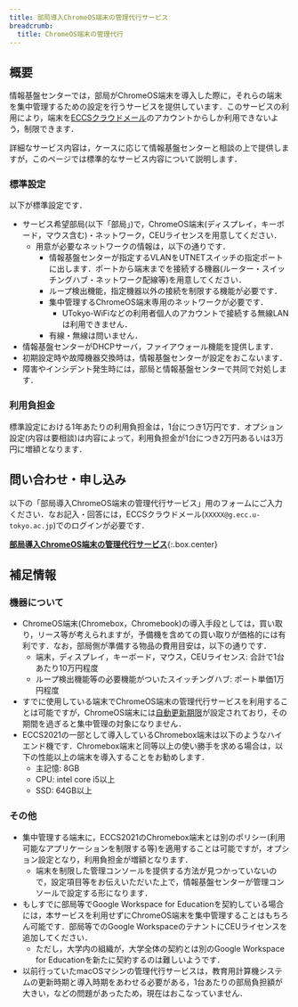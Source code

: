 ```yaml
---
title: 部局導入ChromeOS端末の管理代行サービス
breadcrumb:
  title: ChromeOS端末の管理代行
---
```


## 概要

情報基盤センターでは，部局がChromeOS端末を導入した際に，それらの端末を集中管理するための設定を行うサービスを提供しています．このサービスの利用により，端末を[ECCSクラウドメール](/google/)のアカウントからしか利用できないよう，制限できます．

詳細なサービス内容は，ケースに応じて情報基盤センターと相談の上で提供しますが，このページでは標準的なサービス内容について説明します．

### 標準設定

以下が標準設定です．

- サービス希望部局(以下「部局」)で，ChromeOS端末(ディスプレイ，キーボード，マウス含む)・ネットワーク，CEUライセンスを用意してください．
  - 用意が必要なネットワークの情報は，以下の通りです．
    - 情報基盤センターが指定するVLANをUTNETスイッチの指定ポートに出します．ポートから端末までを接続する機器(ルーター・スイッチングハブ・ネットワーク配線等)を用意してください．
    - ループ検出機能，指定機器以外の接続を制限する機能が必要です．
    - 集中管理するChromeOS端末専用のネットワークが必要です．
      - UTokyo-WiFiなどの利用者個人のアカウントで接続する無線LANは利用できません．
    - 有線・無線は問いません．
- 情報基盤センターがDHCPサーバ，ファイアウォール機能を提供します．
- 初期設定時や故障機器交換時は，情報基盤センターが設定をおこないます．
- 障害やインシデント発生時には，部局と情報基盤センターで共同で対処します．

### 利用負担金

標準設定における1年あたりの利用負担金は，1台につき1万円です．オプション設定(内容は要相談)は内容によって，利用負担金が1台につき2万円あるいは3万円に増額となります．

## 問い合わせ・申し込み

以下の「部局導入ChromeOS端末の管理代行サービス」用のフォームにご入力ください．なお記入・回答には，ECCSクラウドメール(`XXXXX@g.ecc.u-tokyo.ac.jp`)でのログインが必要です．

**[部局導入ChromeOS端末の管理代行サービス](https://docs.google.com/forms/d/e/1FAIpQLSdrddEnD_see3tvDMfkWL3RktJyt0vremITPM2u6NdndhpCYQ/viewform?usp=sf_link)**{:.box.center}

## 補足情報

### 機器について

- ChromeOS端末(Chromebox，Chromebook)の導入手段としては，買い取り，リース等が考えられますが，予備機を含めての買い取りが価格的には有利です．なお，部局側が準備する物品の費用目安は，以下の通りです．
  - 端末，ディスプレイ，キーボード，マウス，CEUライセンス: 合計で1台あたり10万円程度
  - ループ検出機能等の必要機能がついたスイッチングハブ: ポート単価1万円程度
- すでに使用している端末でChromeOS端末の管理代行サービスを利用することは可能ですが，ChromeOS端末には[自動更新期限](https://support.google.com/chrome/a/answer/6220366?hl=ja)が設定されており，その期間を過ぎると集中管理の対象になりません．
- ECCS2021の一部として導入しているChromebox端末は以下のようなハイエンド機です．Chromebox端末と同等以上の使い勝手を求める場合は，以下の性能以上の端末を導入することをお勧めします．
  - 主記憶: 8GB
  - CPU: intel core i5以上
  - SSD: 64GB以上

### その他

- 集中管理する端末に，ECCS2021のChromebox端末とは別のポリシー(利用可能なアプリケーションを制限する等)を適用することは可能ですが，オプション設定となり，利用負担金が増額となります．
  - 端末を制限した管理コンソールを提供する方法が見つかっていないので，設定項目等をお伝えいただいた上で，情報基盤センターが管理コンソールで設定する形になります．
- もしすでに部局等でGoogle Workspace for Educationを契約している場合には，本サービスを利用せずにChromeOS端末を集中管理することはもちろん可能です．部局等でのGoogle WorkspaceのテナントにCEUライセンスを追加してください．
  - ただし，大学内の組織が，大学全体の契約とは別のGoogle Workspace for Educationを新たに契約するのは難しいようです．
- 以前行っていたmacOSマシンの管理代行サービスは，教育用計算機システムの更新時期と導入時期をあわせる必要がある，1台あたりの部局負担額が大きい，などの問題があったため，現在はおこなっていません．
